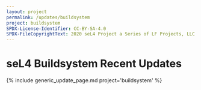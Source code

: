 ```yaml
---
layout: project
permalink: /updates/buildsystem
project: buildsystem
SPDX-License-Identifier: CC-BY-SA-4.0
SPDX-FileCopyrightText: 2020 seL4 Project a Series of LF Projects, LLC.
---
```

# seL4 Buildsystem Recent Updates

{% include generic_update_page.md project='buildsystem' %}
